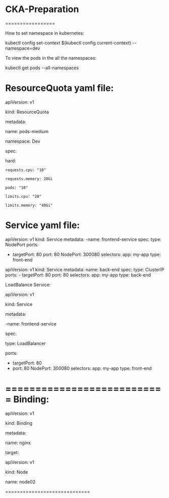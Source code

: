 # CKA-Preparation
=================

How to set namespace in kubernetes:

kubectl config set-context $(kubectl config current-context) --namespace=dev

To view the pods in the all the namespaces:

kubectl get pods --all-namespaces

ResourceQuota yaml file:
=======================

apiVersion: v1

kind: ResourceQuota

metadata:

  name: pods-medium
  
  namespace: Dev
  
spec:

  hard:
  
    requests.cpu: "10"
    
    requests.memory: 20Gi
    
    pods: "10"
    
    limits.cpu: "20"
    
    limits.memory: "40Gi"

Service yaml file:
==================
apiVersion: v1
kind: Service
metadata: 
   -name: frontend-service
spec:
  type: NodePort
  ports:
  - targetPort: 80
    port: 80
    NodePort: 300080
  selectors:
     app: my-app
     type: front-end



apiVersion: v1
kind: Service
metadata: 
  name: back-end
spec:
   type: ClusterIP
   ports:
     - targetPort: 80
       port: 80
   selectors:
      app: my-app
      type: back-end
      
      
      
      
LoadBalance Service:

apiVersion: v1

kind: Service

metadata:

   -name: frontend-service
   
spec:

  type: LoadBalancer
  
  ports:
  
  - targetPort: 80
  - port: 80
    NodePort: 300080
  selectors:
     app: my-app
     type: front-end
     
 ===========================
 Binding:
 ========
 
apiVersion: v1

kind: Binding

metadata: 

  name: nginx
  
target:

  apiVersion: v1
  
  kind: Node
  
  name: node02

=============================
     
